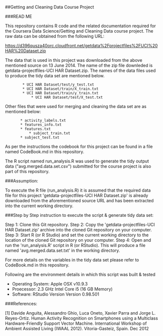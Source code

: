 ##Getting and Cleaning Data Course Project

###READ ME

This repository contains R code and the related documentation required for the Coursera Data Science/Getting and Cleaning Data course project.
The raw data can be obtained from the following URL:

https://d396qusza40orc.cloudfront.net/getdata%2Fprojectfiles%2FUCI%20HAR%20Dataset.zip

The data that is used in this project was downloaded from the above mentioned source on 13 June 2014. 
The name of the zip file downleded is getdata-projectfiles-UCI HAR Dataset.zip. 
The names of the data files used to produce the tidy data set are mentioned below.

	        * UCI HAR Dataset/test/y_test.txt
	        * UCI HAR Dataset/train/X_train.txt
	        * UCI HAR Dataset/train/y_train.txt
                * UCI HAR Dataset/test/X_test.txt
                
        
Other files that were used for merging and cleaning the data set are as mentioned below:

	       * activity_labels.txt
	       * features_info.txt
	       * features.txt
               * subject_train.txt
	       * subject_test.txt
               
               
As per the instructions the codebook for this project can be found in a file named CodeBook.md in this repository.

The R script named run_analysis.R was used to generate the tidy output data 
("avg.merged.data.set.csv") submitted for the course project is also part of this repository.

###Assumption:

To execute the R file (run_analysis.R) it is assumed that the required data file for this project 'getdata-projectfiles-UCI HAR Dataset.zip' is already downloaded from the aforementioned source URL and has been extracted into the current working directory.

###Step by Step instruction to execute the script & generate tidy data set:

Step 1: Clone this Git repository.
Step 2: Copy the 'getdata-projectfiles-UCI HAR Dataset.zip' archive into the cloned Git repository on your computer.
Step 3: Start R (or R Studio) and set the current working directory to the location of the cloned Git repository on your computer.
Step 4: Open and run the 'run_analysis.R' script in R (or RStudio). This will produce a file named 'avg.merged.data.set.txt' in the working directory.

For more details on the variables in the tidy data set please refer to CodeBook.md in this repository.

Following are the environment details in which this script was built & tested 

* Operating System: Apple OSX v10.9.3
* Proecessor: 2.3 GHz Intel Core i5 (16 GB Memory)
* Software: RStudio Version Version 0.98.501
        

###References:

[1] Davide Anguita, Alessandro Ghio, Luca Oneto, Xavier Parra and Jorge L. Reyes-Ortiz. Human Activity Recognition on Smartphones using a Multiclass Hardware-Friendly Support Vector Machine. International Workshop of Ambient Assisted Living (IWAAL 2012). Vitoria-Gasteiz, Spain. Dec 2012

